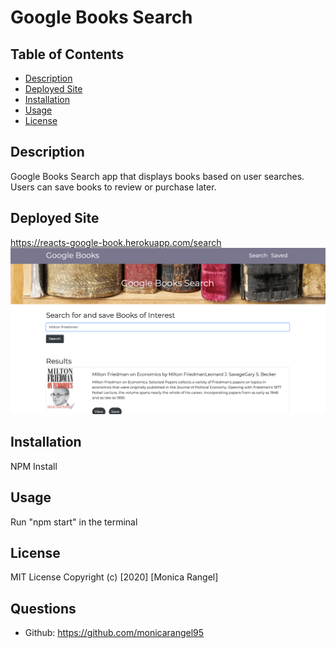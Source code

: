 # Google Books Search

## Table of Contents
  - [Description](#description)
  - [Deployed Site](##DeployedSite)
  - [Installation](#installation)
  - [Usage](#usage)
  - [License](#license)

## Description
Google Books Search app that displays books based on user searches. Users can save books to review or purchase later. 

## Deployed Site
https://reacts-google-book.herokuapp.com/search 
![Home](client/src/assets/app.png)

## Installation 
NPM Install 

## Usage
Run "npm start" in the terminal

## License
MIT License
Copyright (c) [2020] [Monica Rangel]
## Questions
- Github: https://github.com/monicarangel95


